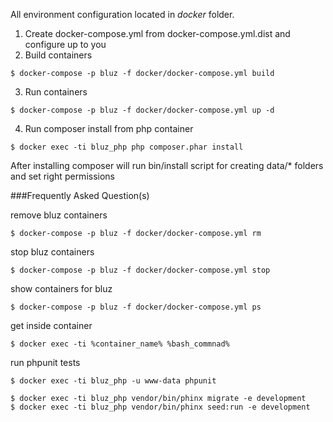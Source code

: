 All environment configuration located in _docker_ folder.
1. Create docker-compose.yml from docker-compose.yml.dist and configure up to you
2. Build containers
```
$ docker-compose -p bluz -f docker/docker-compose.yml build
```
3. Run containers
```
$ docker-compose -p bluz -f docker/docker-compose.yml up -d
```

4. Run composer install from php container
```
$ docker exec -ti bluz_php php composer.phar install
```
After installing composer will run bin/install script for creating data/* folders and set right permissions

###Frequently Asked Question(s)
 
 remove bluz containers
 ```
 $ docker-compose -p bluz -f docker/docker-compose.yml rm
 ```
 
 stop bluz containers 
 ```
 $ docker-compose -p bluz -f docker/docker-compose.yml stop
 ```
 
 show containers for bluz
 ```
 $ docker-compose -p bluz -f docker/docker-compose.yml ps
 ```

 get inside container
 ```
 $ docker exec -ti %container_name% %bash_commnad%
 ```
 
 run phpunit tests
 ```
 $ docker exec -ti bluz_php -u www-data phpunit
 
 $ docker exec -ti bluz_php vendor/bin/phinx migrate -e development
 $ docker exec -ti bluz_php vendor/bin/phinx seed:run -e development
 ```
 